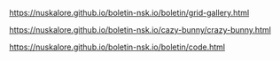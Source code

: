 https://nuskalore.github.io/boletin-nsk.io/boletin/grid-gallery.html

https://nuskalore.github.io/boletin-nsk.io/cazy-bunny/crazy-bunny.html

https://nuskalore.github.io/boletin-nsk.io/boletin/code.html
